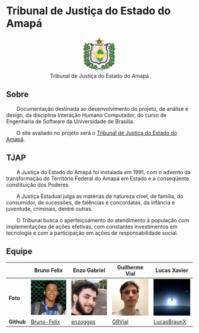 # Tribunal de Justiça do Estado do Amapá

<div align="center">
  <img width=20% align="center" src="assets/logo.png">
  <figcaption>Tribunal de Justiça do Estado do Amapá</figcaption>
</div>


## Sobre

&emsp;&emsp;Documentação destinada ao desenvolvimento do projeto, de análise e design, da disciplina Interação Humano Computador, do curso de Engenharia de Software da Universidade de Brasília.

&emsp;&emsp;O site avaliado no projeto será o [Tribunal de Justiça do Estado do Amapá](https://www.tjap.jus.br/portal/).


## TJAP

&emsp;&emsp;A Justiça do Estado do Amapá foi instalada em 1991, com o advento da transformação do Território Federal do Amapá em Estado e a conseqüente constituição dos Poderes.

&emsp;&emsp;A Justiça Estadual julga as matérias de natureza cível, de família, do consumidor, de sucessões, de falências e concordatas, da infância e juventude, criminais, dentre outras.

&emsp;&emsp;O Tribunal busca o aperfeiçoamento do atendimento à população com implementações de ações efetivas, com constantes investimentos em tecnologia e com a participação em ações de responsabilidade social.


## Equipe

| | **Bruno Felix** | **Enzo Gabriel** | **Guilherme Vial** | **Lucas Xavier**
---------|----------|-----------|----------|-----------
**Foto**| ![Bruno](./assets/Bruno.png) | ![Enzo](./assets/Enzo.jpg) | ![Guilherme](./assets/Guilherme.jpg) | ![Lucas](./assets/Lucas.png) | Lucas Xavier
 **Github**| [Bruno-Felix](https://github.com/Bruno-Felix) | [enzoggqs](https://github.com/enzoggqs) | [GRVial](https://github.com/GRVial) | [LucasBraunX](https://github.com/LucasBraunX)
